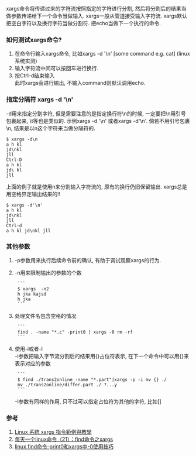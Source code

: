 xargs命令将传递过来的字符流按照指定的字符进行分割, 然后将分割后的结果当做参数传递给下一个命令当做输入. xargs一般从管道接受输入字符流. xargs默认把空白字符以及换行字符当做分割符. 把echo当做下一个执行的命令.  

### 如何测试xargs命令?  
1. 在命令行输入xargs命令, 比如xargs -d '\n' [some command e.g. cat]               (linux系统实测)
2. 输入字符流中间可以按回车进行换行.
3. 按Ctrl-d结束输入  
此时xargs会进行输出, 不输入command则默认调用echo.

### 指定分隔符 xargs -d '\n'
-d用来指定分割字符, 但是需要注意的是指定换行符\n的时候, 一定要把\n用引号包裹起来, \t等也是类似的. 示例xargs -d '\n' 或者xargs -d'\n'. 倘若不用引号包裹\n, 结果是以n这个字符来当做分隔符的.  

```shell
$ xargs -d\n
a h kl
jd\nkl
jll
Ctrl-D
a h kl
jd\ kl
jll
```
上面的例子就是使用n来分割输入字符流的, 原有的换行仍旧保留输出. xargs总是用空格界定输出结果的!!  

```shell
$ xargs -d'\n'
a h kl
jd\nkl
jll
Ctrl-d
a h kl jd\nkl jll
```

### 其他参数  
1. -p参数用来执行后续命令前的确认, 有助于调试观察xargs的行为.
2. -n用来限制输出的参数的个数  

        ```
        $ xargs  -n2
        h jka kajsd
        h jka
        ```

3. 处理文件名包含空格的情况

        ```
        find . -name "*.c" -print0 | xargs -0 rm -rf
        ```
        
4. 使用-i或者-I  
-i参数把输入字节流分割后的结果用{}占位符表示, 在下一个命令中可以用{}来表示对应的参数  

        ```
        $ find ./trans2online -name "*.part"|xargs -p -i mv {} ./
        mv ./trans2online/differ.part ./ ?...y
        ```  
        
    -I参数有同样的作用, 只不过可以指定占位符为其他的字符, 比如[]

### 参考  
1. [Linux 系統 xargs 指令範例與教學](https://blog.gtwang.org/linux/xargs-command-examples-in-linux-unix/)
2. [每天一个linux命令（21）：find命令之xargs](http://www.cnblogs.com/peida/archive/2012/11/15/2770888.html)
3. [linux find命令-print0和xargs中-0使用技巧](http://www.ahlinux.com/start/cmd/433.html)
